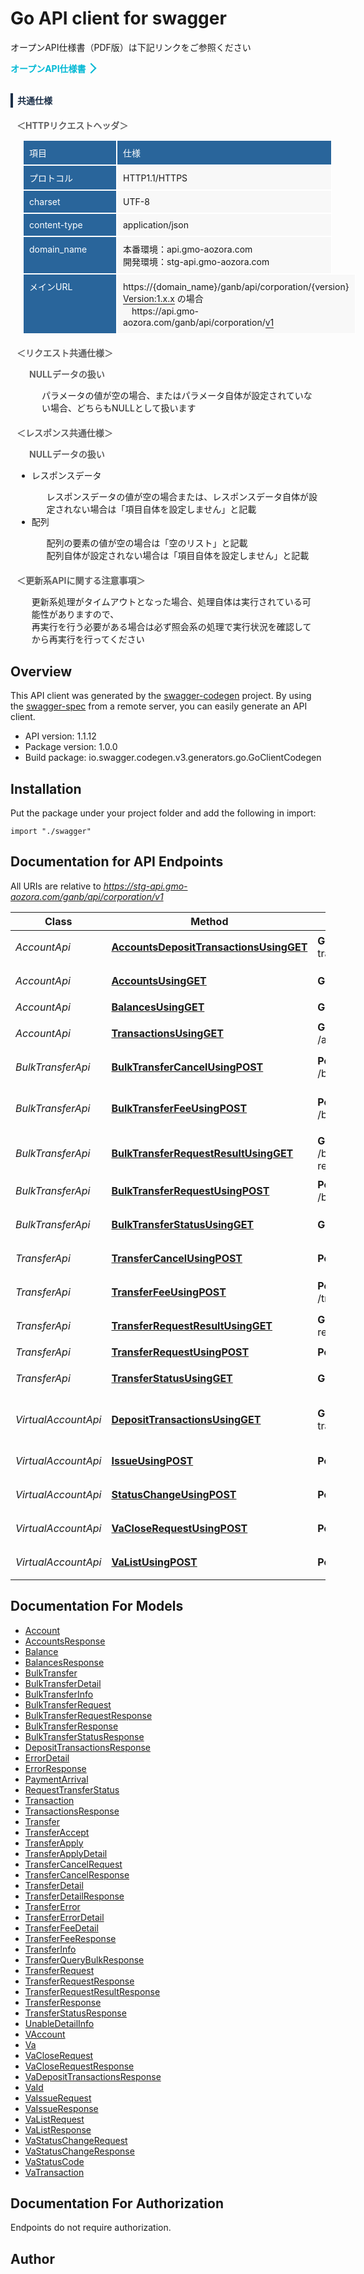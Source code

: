 # Go API client for swagger

<p>オープンAPI仕様書（PDF版）は下記リンクをご参照ください</p> <div>   <div style='display:inline-block;'><a style='text-decoration:none; font-weight:bold; color:#00b8d4;' href='https://gmo-aozora.com/business/service/api-specification.html' target='_blank'>オープンAPI仕様書</a></div><div style='display:inline-block; margin-left:2px; left:2px; width:10px; height:10px; border-top:2px solid #00b8d4; border-right:2px solid #00b8d4; transparent;-webkit-transform:rotate(45deg); transform: rotate(45deg);'></div> </div> <h4 style='margin-top:30px; border-left: solid 4px #1B2F48; padding: 0.1em 0.5em; color:#1B2F48;'>共通仕様</h4> <div style='width:100%; margin:10px;'>   <p style='font-weight:bold; color:#616161;'>＜HTTPリクエストヘッダ＞</p>   <div style='display:table; margin-left:10px; background-color:#29659b;'>     <div style='display:table-cell; min-width:130px; padding:9px; border:1px solid #fff; color:#fff;'>項目</div>     <div style='display:table-cell; width:85%; padding:9px; border:1px solid #fff; color:#fff;'>仕様</div>   </div>   <div style='display:table; margin-left:10px;'>     <div style='display:table-cell; min-width:130px; padding:9px; border:1px solid #fff; color:#fff; background-color:#29659b;'>プロトコル</div>     <div style='display:table-cell; width:85%; padding:9px; border:1px solid #fff; background-color:#f8f8f8;'>HTTP1.1/HTTPS</div>   </div>   <div style='display:table; margin-left:10px;'>     <div style='display:table-cell; min-width:130px; padding:9px; border:1px solid #fff; color:#fff; background-color:#29659b;'>charset</div>     <div style='display:table-cell; width:85%; padding:9px; border:1px solid #fff; background-color:#f8f8f8;'>UTF-8</div>   </div>   <div style='display:table; margin-left:10px;'>     <div style='display:table-cell; min-width:130px; padding:9px; border:1px solid #fff; color:#fff; background-color:#29659b;'>content-type</div>     <div style='display:table-cell; width:85%; padding:9px; border:1px solid #fff; background-color:#f8f8f8;'>application/json</div>   </div>   <div style='display:table; margin-left:10px;'>     <div style='display:table-cell; min-width:130px; padding:9px; border:1px solid #fff; color:#fff; background-color:#29659b;'>domain_name</div>     <div style='display:table-cell; width:85%; padding:9px; border:1px solid #fff; background-color:#f8f8f8;'>       本番環境：api.gmo-aozora.com</br>       開発環境：stg-api.gmo-aozora.com     </div>   </div>   <div style='display:table; margin-left:10px;'>     <div style='display:table-cell; min-width:130px; padding:9px; border:1px solid #fff; color:#fff; background-color:#29659b;'>メインURL</div>     <div style='display:table-cell; width:85%; padding:9px; border:1px solid #fff; background-color:#f8f8f8;'>       https://{domain_name}/ganb/api/corporation/{version}</br>       <span style='border-bottom:solid 1px;'>Version:1.x.x</span> の場合</br>       　https://api.gmo-aozora.com/ganb/api/corporation/<span style='border-bottom:solid 1px;'>v1</span>     </div>   </div> </div> <div style='margin:20px 10px;'>   <p style='font-weight:bold; color:#616161;'>＜リクエスト共通仕様＞</p>   <p style='padding-left:20px; font-weight:bold; color:#616161;'>NULLデータの扱い</p>   <p style='padding-left:40px;'>パラメータの値が空の場合、またはパラメータ自体が設定されていない場合、どちらもNULLとして扱います</p> </div> <div style='margin:20px 10px;'>   <p style='font-weight:bold; color:#616161;'>＜レスポンス共通仕様＞</p>   <p style='padding-left:20px; font-weight:bold; color:#616161;'>NULLデータの扱い</p>   <ul>     <li>レスポンスデータ</li>       <ul>         <li style='list-style-type:none;'>レスポンスデータの値が空の場合または、レスポンスデータ自体が設定されない場合は「項目自体を設定しません」と記載</li>       </ul>     <li>配列</li>       <ul>         <li style='list-style-type:none;'>配列の要素の値が空の場合は「空のリスト」と記載</li>         <li style='list-style-type:none;'>配列自体が設定されない場合は「項目自体を設定しません」と記載</li>       </ul>   </ul> </div> <div style='margin:20px 10px;'>   <p style='font-weight:bold; color:#616161;'>＜更新系APIに関する注意事項＞</p>   <ul>     <li style='list-style-type:none;'>更新系処理がタイムアウトとなった場合、処理自体は実行されている可能性がありますので、</li>     <li style='list-style-type:none;'>再実行を行う必要がある場合は必ず照会系の処理で実行状況を確認してから再実行を行ってください</li>   </ul> </div> 

## Overview
This API client was generated by the [swagger-codegen](https://github.com/swagger-api/swagger-codegen) project.  By using the [swagger-spec](https://github.com/swagger-api/swagger-spec) from a remote server, you can easily generate an API client.

- API version: 1.1.12
- Package version: 1.0.0
- Build package: io.swagger.codegen.v3.generators.go.GoClientCodegen

## Installation
Put the package under your project folder and add the following in import:
```golang
import "./swagger"
```

## Documentation for API Endpoints

All URIs are relative to *https://stg-api.gmo-aozora.com/ganb/api/corporation/v1*

Class | Method | HTTP request | Description
------------ | ------------- | ------------- | -------------
*AccountApi* | [**AccountsDepositTransactionsUsingGET**](docs/AccountApi.md#accountsdeposittransactionsusingget) | **Get** /accounts/deposit-transactions | 振込入金明細照会
*AccountApi* | [**AccountsUsingGET**](docs/AccountApi.md#accountsusingget) | **Get** /accounts | 口座一覧照会
*AccountApi* | [**BalancesUsingGET**](docs/AccountApi.md#balancesusingget) | **Get** /accounts/balances | 残高照会
*AccountApi* | [**TransactionsUsingGET**](docs/AccountApi.md#transactionsusingget) | **Get** /accounts/transactions | 入出金明細照会
*BulkTransferApi* | [**BulkTransferCancelUsingPOST**](docs/BulkTransferApi.md#bulktransfercancelusingpost) | **Post** /bulktransfer/cancel | 総合振込取消依頼
*BulkTransferApi* | [**BulkTransferFeeUsingPOST**](docs/BulkTransferApi.md#bulktransferfeeusingpost) | **Post** /bulktransfer/transferfee | 総合振込手数料事前照会
*BulkTransferApi* | [**BulkTransferRequestResultUsingGET**](docs/BulkTransferApi.md#bulktransferrequestresultusingget) | **Get** /bulktransfer/request-result | 総合振込依頼結果照会
*BulkTransferApi* | [**BulkTransferRequestUsingPOST**](docs/BulkTransferApi.md#bulktransferrequestusingpost) | **Post** /bulktransfer/request | 総合振込依頼
*BulkTransferApi* | [**BulkTransferStatusUsingGET**](docs/BulkTransferApi.md#bulktransferstatususingget) | **Get** /bulktransfer/status | 総合振込状況照会
*TransferApi* | [**TransferCancelUsingPOST**](docs/TransferApi.md#transfercancelusingpost) | **Post** /transfer/cancel | 振込取消依頼
*TransferApi* | [**TransferFeeUsingPOST**](docs/TransferApi.md#transferfeeusingpost) | **Post** /transfer/transferfee | 振込手数料事前照会
*TransferApi* | [**TransferRequestResultUsingGET**](docs/TransferApi.md#transferrequestresultusingget) | **Get** /transfer/request-result | 振込依頼結果照会
*TransferApi* | [**TransferRequestUsingPOST**](docs/TransferApi.md#transferrequestusingpost) | **Post** /transfer/request | 振込依頼
*TransferApi* | [**TransferStatusUsingGET**](docs/TransferApi.md#transferstatususingget) | **Get** /transfer/status | 振込状況照会
*VirtualAccountApi* | [**DepositTransactionsUsingGET**](docs/VirtualAccountApi.md#deposittransactionsusingget) | **Get** /va/deposit-transactions | 振込入金口座入金明細照会
*VirtualAccountApi* | [**IssueUsingPOST**](docs/VirtualAccountApi.md#issueusingpost) | **Post** /va/issue | 振込入金口座発行
*VirtualAccountApi* | [**StatusChangeUsingPOST**](docs/VirtualAccountApi.md#statuschangeusingpost) | **Post** /va/status-change | 振込入金口座状態変更
*VirtualAccountApi* | [**VaCloseRequestUsingPOST**](docs/VirtualAccountApi.md#vacloserequestusingpost) | **Post** /va/close-request | 振込入金口座解約申込
*VirtualAccountApi* | [**VaListUsingPOST**](docs/VirtualAccountApi.md#valistusingpost) | **Post** /va/list | 振込入金口座一覧照会

## Documentation For Models

 - [Account](docs/Account.md)
 - [AccountsResponse](docs/AccountsResponse.md)
 - [Balance](docs/Balance.md)
 - [BalancesResponse](docs/BalancesResponse.md)
 - [BulkTransfer](docs/BulkTransfer.md)
 - [BulkTransferDetail](docs/BulkTransferDetail.md)
 - [BulkTransferInfo](docs/BulkTransferInfo.md)
 - [BulkTransferRequest](docs/BulkTransferRequest.md)
 - [BulkTransferRequestResponse](docs/BulkTransferRequestResponse.md)
 - [BulkTransferResponse](docs/BulkTransferResponse.md)
 - [BulkTransferStatusResponse](docs/BulkTransferStatusResponse.md)
 - [DepositTransactionsResponse](docs/DepositTransactionsResponse.md)
 - [ErrorDetail](docs/ErrorDetail.md)
 - [ErrorResponse](docs/ErrorResponse.md)
 - [PaymentArrival](docs/PaymentArrival.md)
 - [RequestTransferStatus](docs/RequestTransferStatus.md)
 - [Transaction](docs/Transaction.md)
 - [TransactionsResponse](docs/TransactionsResponse.md)
 - [Transfer](docs/Transfer.md)
 - [TransferAccept](docs/TransferAccept.md)
 - [TransferApply](docs/TransferApply.md)
 - [TransferApplyDetail](docs/TransferApplyDetail.md)
 - [TransferCancelRequest](docs/TransferCancelRequest.md)
 - [TransferCancelResponse](docs/TransferCancelResponse.md)
 - [TransferDetail](docs/TransferDetail.md)
 - [TransferDetailResponse](docs/TransferDetailResponse.md)
 - [TransferError](docs/TransferError.md)
 - [TransferErrorDetail](docs/TransferErrorDetail.md)
 - [TransferFeeDetail](docs/TransferFeeDetail.md)
 - [TransferFeeResponse](docs/TransferFeeResponse.md)
 - [TransferInfo](docs/TransferInfo.md)
 - [TransferQueryBulkResponse](docs/TransferQueryBulkResponse.md)
 - [TransferRequest](docs/TransferRequest.md)
 - [TransferRequestResponse](docs/TransferRequestResponse.md)
 - [TransferRequestResultResponse](docs/TransferRequestResultResponse.md)
 - [TransferResponse](docs/TransferResponse.md)
 - [TransferStatusResponse](docs/TransferStatusResponse.md)
 - [UnableDetailInfo](docs/UnableDetailInfo.md)
 - [VAccount](docs/VAccount.md)
 - [Va](docs/Va.md)
 - [VaCloseRequest](docs/VaCloseRequest.md)
 - [VaCloseRequestResponse](docs/VaCloseRequestResponse.md)
 - [VaDepositTransactionsResponse](docs/VaDepositTransactionsResponse.md)
 - [VaId](docs/VaId.md)
 - [VaIssueRequest](docs/VaIssueRequest.md)
 - [VaIssueResponse](docs/VaIssueResponse.md)
 - [VaListRequest](docs/VaListRequest.md)
 - [VaListResponse](docs/VaListResponse.md)
 - [VaStatusChangeRequest](docs/VaStatusChangeRequest.md)
 - [VaStatusChangeResponse](docs/VaStatusChangeResponse.md)
 - [VaStatusCode](docs/VaStatusCode.md)
 - [VaTransaction](docs/VaTransaction.md)

## Documentation For Authorization
 Endpoints do not require authorization.


## Author


